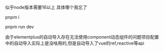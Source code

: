 似乎node版本需要16以上 具体哪个我忘了 

pnpm i

pnpm run dev

由于elementplus的自动导入存在无法使用component动态组件的问题项目配置中的自动导入实际上是没啥用的,但是自动导入了vue的ref,reactive等api
